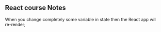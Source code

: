 ## React course Notes

When you change completely some variable in state then the React app will re-render;
